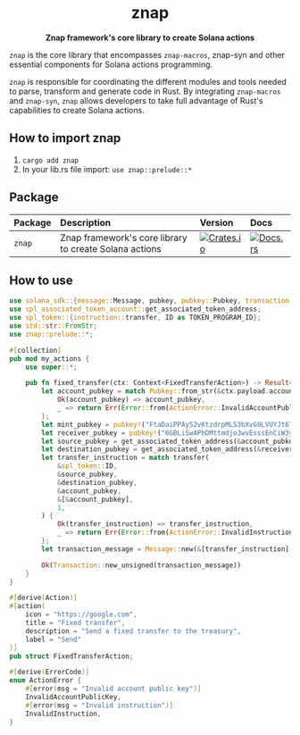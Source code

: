 <div align="center">
  <h1>znap</h1>

  <p>
    <strong>Znap framework's core library to create Solana actions</strong>
  </p>
</div>

`znap` is the core library that encompasses `znap-macros`, znap-syn and other essential components for Solana actions programming.

`znap` is responsible for coordinating the different modules and tools needed to parse, transform and generate code in Rust. By integrating `znap-macros` and `znap-syn`, `znap` allows developers to take full advantage of Rust's capabilities to create Solana actions.

## How to import znap

1. `cargo add znap`
2. In your lib.rs file import: `use znap::prelude::*`

## Package

| Package                 | Description                                              | Version                                                                                                                          | Docs                                                                                                            |
| :---------------------- | :------------------------------------------------------- | :------------------------------------------------------------------------------------------------------------------------------- | :-------------------------------------------------------------------------------------------------------------- |
| `znap`           | Znap framework's core library to create Solana actions           | [![Crates.io](https://img.shields.io/crates/v/znap?color=blue)](https://crates.io/crates/znap)                     | [![Docs.rs](https://docs.rs/anchor-lang/badge.svg)](https://docs.rs/znap/latest/znap/)                                |

## How to use

```rust
use solana_sdk::{message::Message, pubkey, pubkey::Pubkey, transaction::Transaction};
use spl_associated_token_account::get_associated_token_address;
use spl_token::{instruction::transfer, ID as TOKEN_PROGRAM_ID};
use std::str::FromStr;
use znap::prelude::*;

#[collection]
pub mod my_actions {
    use super::*;

    pub fn fixed_transfer(ctx: Context<FixedTransferAction>) -> Result<Transaction> {
        let account_pubkey = match Pubkey::from_str(&ctx.payload.account) {
            Ok(account_pubkey) => account_pubkey,
            _ => return Err(Error::from(ActionError::InvalidAccountPublicKey)),
        };
        let mint_pubkey = pubkey!("FtaDaiPPAy52vKtzdrpMLS3bXvG9LVUYJt6TeG6XxMUi");
        let receiver_pubkey = pubkey!("6GBLiSwAPhDMttmdjo3wvEsssEnCiW3yZwVyVZnhFm3G");
        let source_pubkey = get_associated_token_address(&account_pubkey, &mint_pubkey);
        let destination_pubkey = get_associated_token_address(&receiver_pubkey, &mint_pubkey);
        let transfer_instruction = match transfer(
            &spl_token::ID,
            &source_pubkey,
            &destination_pubkey,
            &account_pubkey,
            &[&account_pubkey],
            1,
        ) {
            Ok(transfer_instruction) => transfer_instruction,
            _ => return Err(Error::from(ActionError::InvalidInstruction)),
        };
        let transaction_message = Message::new(&[transfer_instruction], None);

        Ok(Transaction::new_unsigned(transaction_message))
    }
}

#[derive(Action)]
#[action(
    icon = "https://google.com",
    title = "Fixed transfer",
    description = "Send a fixed transfer to the treasury",
    label = "Send"
)]
pub struct FixedTransferAction;

#[derive(ErrorCode)]
enum ActionError {
    #[error(msg = "Invalid account public key")]
    InvalidAccountPublicKey,
    #[error(msg = "Invalid instruction")]
    InvalidInstruction,
}
```